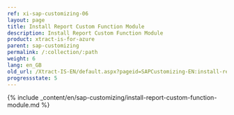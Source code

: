 ```yaml
---
ref: xi-sap-customizing-06
layout: page
title: Install Report Custom Function Module
description: Install Report Custom Function Module
product: xtract-is-for-azure
parent: sap-customizing
permalink: /:collection/:path
weight: 6
lang: en_GB
old_url: /Xtract-IS-EN/default.aspx?pageid=SAPCustomizing-EN:install-report-custom-function-module
progressstate: 5
---
```


{% include _content/en/sap-customizing/install-report-custom-function-module.md  %}